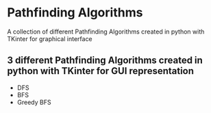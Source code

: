 # Pathfinding Algorithms
A collection of different Pathfinding Algorithms created in python with TKinter for graphical interface
## 3 different Pathfinding Algorithms created in python with TKinter for GUI representation
- DFS 
- BFS 
- Greedy BFS
